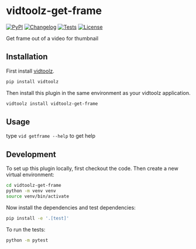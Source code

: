 # vidtoolz-get-frame

[![PyPI](https://img.shields.io/pypi/v/vidtoolz-get-frame.svg)](https://pypi.org/project/vidtoolz-get-frame/)
[![Changelog](https://img.shields.io/github/v/release/sukhbinder/vidtoolz-get-frame?include_prereleases&label=changelog)](https://github.com/sukhbinder/vidtoolz-get-frame/releases)
[![Tests](https://github.com/sukhbinder/vidtoolz-get-frame/workflows/Test/badge.svg)](https://github.com/sukhbinder/vidtoolz-get-frame/actions?query=workflow%3ATest)
[![License](https://img.shields.io/badge/license-Apache%202.0-blue.svg)](https://github.com/sukhbinder/vidtoolz-get-frame/blob/main/LICENSE)

Get frame out of a video for thumbnail

## Installation

First install [vidtoolz](https://github.com/sukhbinder/vidtoolz).

```bash
pip install vidtoolz
```

Then install this plugin in the same environment as your vidtoolz application.

```bash
vidtoolz install vidtoolz-get-frame
```
## Usage

type ``vid getframe --help`` to get help



## Development

To set up this plugin locally, first checkout the code. Then create a new virtual environment:
```bash
cd vidtoolz-get-frame
python -m venv venv
source venv/bin/activate
```
Now install the dependencies and test dependencies:
```bash
pip install -e '.[test]'
```
To run the tests:
```bash
python -m pytest
```
